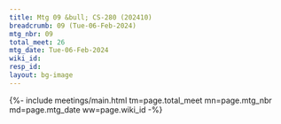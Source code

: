 ```yaml
---
title: Mtg 09 &bull; CS-280 (202410)
breadcrumb: 09 (Tue-06-Feb-2024)
mtg_nbr: 09
total_meet: 26
mtg_date: Tue-06-Feb-2024
wiki_id: 
resp_id: 
layout: bg-image
---
```


{%- include meetings/main.html
    tm=page.total_meet
    mn=page.mtg_nbr
    md=page.mtg_date
    ww=page.wiki_id
-%}
